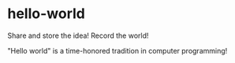 # hello-world
Share and store the idea! Record the world!

"Hello world" is a time-honored tradition in computer programming! 

